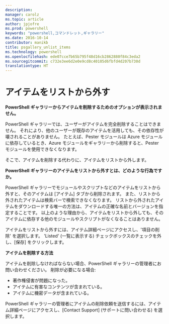 ```yaml
---
description: 
manager: carolz
ms.topic: article
author: jpjofre
ms.prod: powershell
keywords: "powershell,コマンドレット,ギャラリー"
ms.date: 2016-10-14
contributor: manikb
title: psgallery_unlist_items
ms.technology: powershell
ms.openlocfilehash: ede07cce7b65b795f48d16cb2862880f84c3eda2
ms.sourcegitcommit: c732e3ee6d2e0e9cd8c40105d6fbfd4d207b730d
translationtype: HT
---
```

# <a name="unlisting-items"></a>アイテムをリストから外す

**PowerShell ギャラリーからアイテムを削除するためのオプションが表示されません。**

PowerShell ギャラリーでは、ユーザーがアイテムを完全削除することはできません。 それにより、他のユーザーが既存のアイテムを活用しても、その依存性が壊されることがありません。 たとえば、Pester モジュールは Azure モジュールに依存しているとき、Azure モジュールをギャラリーから削除すると、Pester モジュールを使用できなくなります。

そこで、アイテムを削除する代わりに、アイテムをリストから外します。

**PowerShell ギャラリーのアイテムをリストから外すとは、どのような行為ですか。**

PowerShell ギャラリーでモジュールやスクリプトなどのアイテムをリストから外すと、そのアイテムは [アイテム] タブから削除されます。
また、リストから外されたアイテムは検索バーで検索できなくなります。
リストから外されたアイテムをダウンロードする唯一の方法は、アイテムの正確な名前とバージョンを指定することです。
以上のような理由から、アイテムをリストから外しても、そのアイテムに依存する他のモジュールやスクリプトがなくなることはありません。

アイテムをリストから外すには、アイテム詳細ページにアクセスし、'項目の削除' を選択します。 'Listed' (一覧に表示する) チェックボックスのチェックを外し、[保存] をクリックします。

**アイテムを削除する方法**

アイテムを削除しなければならない場合、PowerShell ギャラリーの管理者にお問い合わせください。
削除が必要になる場合:
- 著作権侵害が問題になった。
- アイテムに有害なコンテンツが含まれている。
- アイテムに機密データが含まれている。

PowerShell ギャラリーの管理者にアイテムの削除依頼を送信するには、アイテム詳細ページにアクセスし、[Contact Support] (サポートに問い合わせる) を選択します。  



